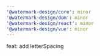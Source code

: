 ```yaml
---
'@watermark-design/core': minor
'@watermark-design/dom': minor
'@watermark-design/react': minor
'@watermark-design/vue': minor
---
```


feat: add letterSpacing

